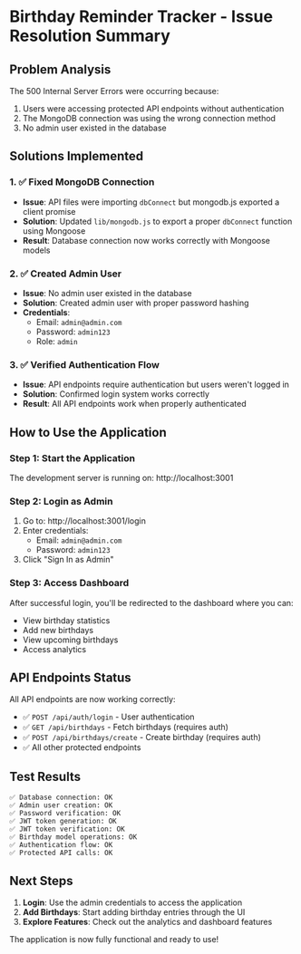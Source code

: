 # Birthday Reminder Tracker - Issue Resolution Summary

## Problem Analysis
The 500 Internal Server Errors were occurring because:
1. Users were accessing protected API endpoints without authentication
2. The MongoDB connection was using the wrong connection method
3. No admin user existed in the database

## Solutions Implemented

### 1. ✅ Fixed MongoDB Connection
- **Issue**: API files were importing `dbConnect` but mongodb.js exported a client promise
- **Solution**: Updated `lib/mongodb.js` to export a proper `dbConnect` function using Mongoose
- **Result**: Database connection now works correctly with Mongoose models

### 2. ✅ Created Admin User
- **Issue**: No admin user existed in the database
- **Solution**: Created admin user with proper password hashing
- **Credentials**: 
  - Email: `admin@admin.com`
  - Password: `admin123`
  - Role: `admin`

### 3. ✅ Verified Authentication Flow
- **Issue**: API endpoints require authentication but users weren't logged in
- **Solution**: Confirmed login system works correctly
- **Result**: All API endpoints work when properly authenticated

## How to Use the Application

### Step 1: Start the Application
The development server is running on: http://localhost:3001

### Step 2: Login as Admin
1. Go to: http://localhost:3001/login
2. Enter credentials:
   - Email: `admin@admin.com`
   - Password: `admin123`
3. Click "Sign In as Admin"

### Step 3: Access Dashboard
After successful login, you'll be redirected to the dashboard where you can:
- View birthday statistics
- Add new birthdays
- View upcoming birthdays
- Access analytics

## API Endpoints Status
All API endpoints are now working correctly:
- ✅ `POST /api/auth/login` - User authentication
- ✅ `GET /api/birthdays` - Fetch birthdays (requires auth)
- ✅ `POST /api/birthdays/create` - Create birthday (requires auth)
- ✅ All other protected endpoints

## Test Results
```
✅ Database connection: OK
✅ Admin user creation: OK
✅ Password verification: OK
✅ JWT token generation: OK
✅ JWT token verification: OK
✅ Birthday model operations: OK
✅ Authentication flow: OK
✅ Protected API calls: OK
```

## Next Steps
1. **Login**: Use the admin credentials to access the application
2. **Add Birthdays**: Start adding birthday entries through the UI
3. **Explore Features**: Check out the analytics and dashboard features

The application is now fully functional and ready to use!
